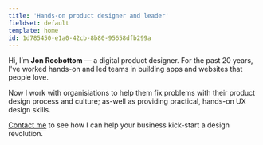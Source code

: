 ```yaml
---
title: 'Hands-on product designer and leader'
fieldset: default
template: home
id: 1d785450-e1a0-42cb-8b80-95658dfb299a
---
```

Hi, I’m **Jon Roobottom** — a digital product designer. For the past 20 years, I've worked hands-on and led teams in building apps and websites that people love. 

Now I work with organisiations to help them fix problems with their product design process and culture; as-well as providing practical, hands-on UX design skills.

[Contact me](/contact) to see how I can help your business kick-start a design revolution.